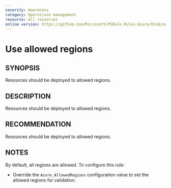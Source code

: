 ```yaml
---
severity: Awareness
category: Operations management
resource: All resources
online version: https://github.com/Microsoft/PSRule.Rules.Azure/blob/master/docs/rules/en/Azure.Resource.AllowedRegions.md
---
```


# Use allowed regions

## SYNOPSIS

Resources should be deployed to allowed regions.

## DESCRIPTION

Resources should be deployed to allowed regions.

## RECOMMENDATION

Resources should be deployed to allowed regions.

## NOTES

By default, all regions are allowed.
To configure this rule:

- Override the `Azure_AllowedRegions` configuration value to set the allowed regions for validation.
